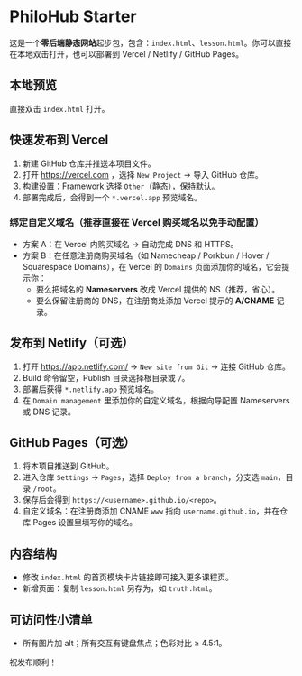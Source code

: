 # PhiloHub Starter

这是一个**零后端静态网站**起步包，包含：`index.html`、`lesson.html`。你可以直接在本地双击打开，也可以部署到 Vercel / Netlify / GitHub Pages。

## 本地预览
直接双击 `index.html` 打开。

## 快速发布到 Vercel
1. 新建 GitHub 仓库并推送本项目文件。
2. 打开 https://vercel.com ，选择 `New Project` → 导入 GitHub 仓库。
3. 构建设置：Framework 选择 `Other`（静态），保持默认。
4. 部署完成后，会得到一个 `*.vercel.app` 预览域名。

### 绑定自定义域名（推荐直接在 Vercel 购买域名以免手动配置）
- 方案 A：在 Vercel 内购买域名 → 自动完成 DNS 和 HTTPS。
- 方案 B：在任意注册商购买域名（如 Namecheap / Porkbun / Hover / Squarespace Domains），在 Vercel 的 `Domains` 页面添加你的域名，它会提示你：
  - 要么把域名的 **Nameservers** 改成 Vercel 提供的 NS（推荐，省心）。
  - 要么保留注册商的 DNS，在注册商处添加 Vercel 提示的 **A/CNAME** 记录。

## 发布到 Netlify（可选）
1. 打开 https://app.netlify.com/ → `New site from Git` → 连接 GitHub 仓库。
2. Build 命令留空，Publish 目录选择根目录或 `/`。
3. 部署后获得 `*.netlify.app` 预览域名。
4. 在 `Domain management` 里添加你的自定义域名，根据向导配置 Nameservers 或 DNS 记录。

## GitHub Pages（可选）
1. 将本项目推送到 GitHub。
2. 进入仓库 `Settings` → `Pages`，选择 `Deploy from a branch`，分支选 `main`，目录 `/root`。
3. 保存后会得到 `https://<username>.github.io/<repo>`。
4. 自定义域名：在注册商添加 CNAME `www` 指向 `username.github.io`，并在仓库 Pages 设置里填写你的域名。

## 内容结构
- 修改 `index.html` 的首页模块卡片链接即可接入更多课程页。
- 新增页面：复制 `lesson.html` 另存为，如 `truth.html`。

## 可访问性小清单
- 所有图片加 alt；所有交互有键盘焦点；色彩对比 ≥ 4.5:1。

祝发布顺利！
